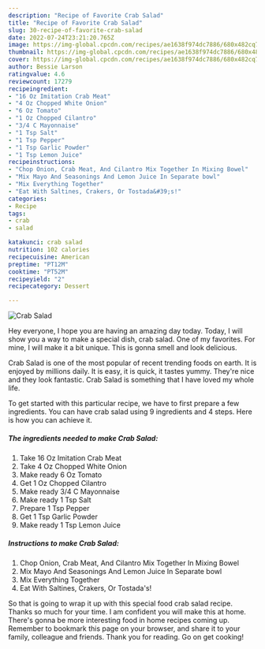 ```yaml
---
description: "Recipe of Favorite Crab Salad"
title: "Recipe of Favorite Crab Salad"
slug: 30-recipe-of-favorite-crab-salad
date: 2022-07-24T23:21:20.765Z
image: https://img-global.cpcdn.com/recipes/ae1638f974dc7886/680x482cq70/crab-salad-recipe-main-photo.jpg
thumbnail: https://img-global.cpcdn.com/recipes/ae1638f974dc7886/680x482cq70/crab-salad-recipe-main-photo.jpg
cover: https://img-global.cpcdn.com/recipes/ae1638f974dc7886/680x482cq70/crab-salad-recipe-main-photo.jpg
author: Bessie Larson
ratingvalue: 4.6
reviewcount: 17279
recipeingredient:
- "16 Oz Imitation Crab Meat"
- "4 Oz Chopped White Onion"
- "6 Oz Tomato"
- "1 Oz Chopped Cilantro"
- "3/4 C Mayonnaise"
- "1 Tsp Salt"
- "1 Tsp Pepper"
- "1 Tsp Garlic Powder"
- "1 Tsp Lemon Juice"
recipeinstructions:
- "Chop Onion, Crab Meat, And Cilantro Mix Together In Mixing Bowel"
- "Mix Mayo And Seasonings And Lemon Juice In Separate bowl"
- "Mix Everything Together"
- "Eat With Saltines, Crakers, Or Tostada&#39;s!"
categories:
- Recipe
tags:
- crab
- salad

katakunci: crab salad 
nutrition: 102 calories
recipecuisine: American
preptime: "PT12M"
cooktime: "PT52M"
recipeyield: "2"
recipecategory: Dessert

---
```



![Crab Salad](https://img-global.cpcdn.com/recipes/ae1638f974dc7886/680x482cq70/crab-salad-recipe-main-photo.jpg)

Hey everyone, I hope you are having an amazing day today. Today, I will show you a way to make a special dish, crab salad. One of my favorites. For mine, I will make it a bit unique. This is gonna smell and look delicious.



Crab Salad is one of the most popular of recent trending foods on earth. It is enjoyed by millions daily. It is easy, it is quick, it tastes yummy. They're nice and they look fantastic. Crab Salad is something that I have loved my whole life.


To get started with this particular recipe, we have to first prepare a few ingredients. You can have crab salad using 9 ingredients and 4 steps. Here is how you can achieve it.

<!--inarticleads1-->

##### The ingredients needed to make Crab Salad:

1. Take 16 Oz Imitation Crab Meat
1. Take 4 Oz Chopped White Onion
1. Make ready 6 Oz Tomato
1. Get 1 Oz Chopped Cilantro
1. Make ready 3/4 C Mayonnaise
1. Make ready 1 Tsp Salt
1. Prepare 1 Tsp Pepper
1. Get 1 Tsp Garlic Powder
1. Make ready 1 Tsp Lemon Juice




<!--inarticleads2-->

##### Instructions to make Crab Salad:

1. Chop Onion, Crab Meat, And Cilantro Mix Together In Mixing Bowel
1. Mix Mayo And Seasonings And Lemon Juice In Separate bowl
1. Mix Everything Together
1. Eat With Saltines, Crakers, Or Tostada&#39;s!




So that is going to wrap it up with this special food crab salad recipe. Thanks so much for your time. I am confident you will make this at home. There's gonna be more interesting food in home recipes coming up. Remember to bookmark this page on your browser, and share it to your family, colleague and friends. Thank you for reading. Go on get cooking!

